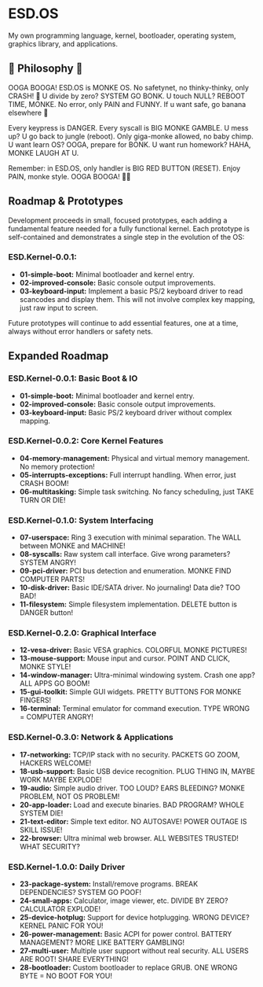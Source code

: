 # ESD.OS

My own programming language, kernel, bootloader, operating system, graphics library, and applications.

## 🦍 Philosophy 🦍

OOGA BOOGA! ESD.OS is MONKE OS. No safetynet, no thinky-thinky, only CRASH! 🦧 U divide by zero? SYSTEM GO BONK. U touch NULL? REBOOT TIME, MONKE. No error, only PAIN and FUNNY. If u want safe, go banana elsewhere 🍌

Every keypress is DANGER. Every syscall is BIG MONKE GAMBLE. U mess up? U go back to jungle (reboot). Only giga-monke allowed, no baby chimp. U want learn OS? OOGA, prepare for BONK. U want run homework? HAHA, MONKE LAUGH AT U.

Remember: in ESD.OS, only handler is BIG RED BUTTON (RESET). Enjoy PAIN, monke style. OOGA BOOGA! 🦍🍌

## Roadmap & Prototypes

Development proceeds in small, focused prototypes, each adding a fundamental feature needed for a fully functional kernel. Each prototype is self-contained and demonstrates a single step in the evolution of the OS:

### ESD.Kernel-0.0.1:
- **01-simple-boot:** Minimal bootloader and kernel entry.
- **02-improved-console:** Basic console output improvements.
- **03-keyboard-input:** Implement a basic PS/2 keyboard driver to read scancodes and display them. This will not involve complex key mapping, just raw input to screen.

Future prototypes will continue to add essential features, one at a time, always without error handlers or safety nets.

## Expanded Roadmap

### ESD.Kernel-0.0.1: Basic Boot & IO
- **01-simple-boot:** Minimal bootloader and kernel entry.
- **02-improved-console:** Basic console output improvements.
- **03-keyboard-input:** Basic PS/2 keyboard driver without complex mapping.

### ESD.Kernel-0.0.2: Core Kernel Features
- **04-memory-management:** Physical and virtual memory management. No memory protection!
- **05-interrupts-exceptions:** Full interrupt handling. When error, just CRASH BOOM!
- **06-multitasking:** Simple task switching. No fancy scheduling, just TAKE TURN OR DIE!

### ESD.Kernel-0.1.0: System Interfacing
- **07-userspace:** Ring 3 execution with minimal separation. The WALL between MONKE and MACHINE!
- **08-syscalls:** Raw system call interface. Give wrong parameters? SYSTEM ANGRY!
- **09-pci-driver:** PCI bus detection and enumeration. MONKE FIND COMPUTER PARTS!
- **10-disk-driver:** Basic IDE/SATA driver. No journaling! Data die? TOO BAD!
- **11-filesystem:** Simple filesystem implementation. DELETE button is DANGER button!

### ESD.Kernel-0.2.0: Graphical Interface
- **12-vesa-driver:** Basic VESA graphics. COLORFUL MONKE PICTURES!
- **13-mouse-support:** Mouse input and cursor. POINT AND CLICK, MONKE STYLE!
- **14-window-manager:** Ultra-minimal windowing system. Crash one app? ALL APPS GO BOOM!
- **15-gui-toolkit:** Simple GUI widgets. PRETTY BUTTONS FOR MONKE FINGERS!
- **16-terminal:** Terminal emulator for command execution. TYPE WRONG = COMPUTER ANGRY!

### ESD.Kernel-0.3.0: Network & Applications
- **17-networking:** TCP/IP stack with no security. PACKETS GO ZOOM, HACKERS WELCOME!
- **18-usb-support:** Basic USB device recognition. PLUG THING IN, MAYBE WORK MAYBE EXPLODE!
- **19-audio:** Simple audio driver. TOO LOUD? EARS BLEEDING? MONKE PROBLEM, NOT OS PROBLEM!
- **20-app-loader:** Load and execute binaries. BAD PROGRAM? WHOLE SYSTEM DIE!
- **21-text-editor:** Simple text editor. NO AUTOSAVE! POWER OUTAGE IS SKILL ISSUE!
- **22-browser:** Ultra minimal web browser. ALL WEBSITES TRUSTED! WHAT SECURITY?

### ESD.Kernel-1.0.0: Daily Driver
- **23-package-system:** Install/remove programs. BREAK DEPENDENCIES? SYSTEM GO POOF!
- **24-small-apps:** Calculator, image viewer, etc. DIVIDE BY ZERO? CALCULATOR EXPLODE!
- **25-device-hotplug:** Support for device hotplugging. WRONG DEVICE? KERNEL PANIC FOR YOU!
- **26-power-management:** Basic ACPI for power control. BATTERY MANAGEMENT? MORE LIKE BATTERY GAMBLING!
- **27-multi-user:** Multiple user support without real security. ALL USERS ARE ROOT! SHARE EVERYTHING!
- **28-bootloader:** Custom bootloader to replace GRUB. ONE WRONG BYTE = NO BOOT FOR YOU!